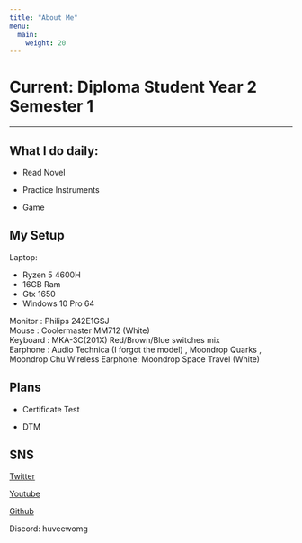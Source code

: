 ```yaml
---
title: "About Me"
menu:
  main:
    weight: 20
---
```

<h1> Current: Diploma Student Year 2 Semester 1 </h1>

----
<h2> What I do daily: </h2>
<p>

- Read Novel 

- Practice Instruments

- Game

</p>

<h2> My Setup </h2> 
Laptop: 
 <ul>
  <li>Ryzen 5 4600H </li>
  <li>16GB Ram</li>
  <li>Gtx 1650</li>
  <li>Windows 10 Pro 64</li>
</ul> 
Monitor : Philips 242E1GSJ <br> 
Mouse : Coolermaster MM712 (White) <br>
Keyboard : MKA-3C(201X) Red/Brown/Blue switches mix <br>
Earphone : Audio Technica (I forgot the model) , Moondrop Quarks , Moondrop Chu
Wireless Earphone: Moondrop Space Travel (White)

<br>
<h2> Plans </h2>
<p>

- Certificate Test

- DTM

</p>

<h2> SNS </h2>
<p>
<a href="https:/twitter.com/">Twitter</a>
</p>
<p>
<a href="https://www.youtube.com/channel/UCYv4fA-tr1fq7uwJYKe9zmg">Youtube</a>
</p>
<p>
<a href="https://github.com/huveewomg">Github</a>
</p>
<p>
Discord: huveewomg
</p>

